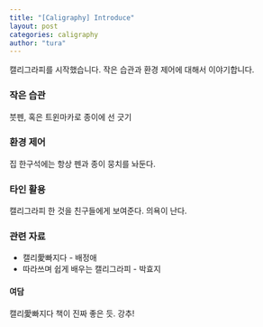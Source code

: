 ```yaml
---
title: "[Caligraphy] Introduce"
layout: post
categories: caligraphy
author: "tura"
---
```


캘리그라피를 시작했습니다. 작은 습관과 환경 제어에 대해서 이야기합니다.

### 작은 습관
붓펜, 혹은 트윈마카로 종이에 선 긋기

### 환경 제어
집 한구석에는 항상 펜과 종이 뭉치를 놔둔다.

### 타인 활용
캘리그라피 한 것을 친구들에게 보여준다. 의욕이 난다.

### 관련 자료
 - 캘리愛빠지다 - 배정애
 - 따라쓰며 쉽게 배우는 캘리그라피 - 박효지

#### 여담
캘리愛빠지다 책이 진짜 좋은 듯. 강추!
